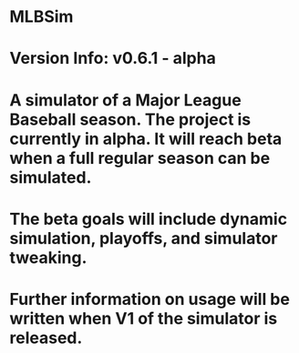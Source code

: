 # MLBSim
# Version Info: v0.6.1 - alpha
# A simulator of a Major League Baseball season. The project is currently in alpha. It will reach beta when a full regular season can be simulated.
# The beta goals will include dynamic simulation, playoffs, and simulator tweaking.
# Further information on usage will be written when V1 of the simulator is released.